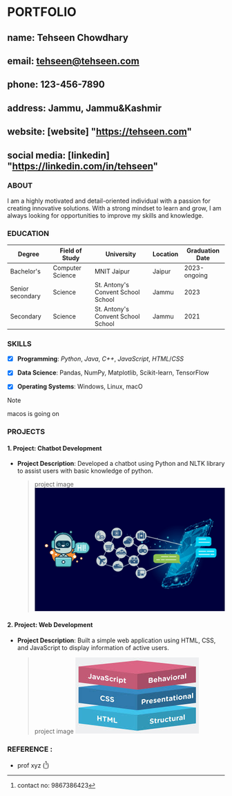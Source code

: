 # PORTFOLIO

## name: Tehseen Chowdhary

## email: tehseen@tehseen.com

## phone: 123-456-7890

## address: Jammu, Jammu&Kashmir

## website: [website] "https://tehseen.com"

## social media: [linkedin] "https://linkedin.com/in/tehseen"

### ABOUT

I am a highly motivated and detail-oriented individual with a passion for creating innovative solutions. With a strong mindset to learn and grow, I am always looking for opportunities to improve my skills and knowledge.

### EDUCATION

| Degree           | Field of Study   | University                         | Location | Graduation Date |
| ---------------- | ---------------- | ---------------------------------- | -------- | --------------- |
| Bachelor's       | Computer Science | MNIT Jaipur                        | Jaipur   | 2023-ongoing    |
| Senior secondary | Science          | St. Antony's Convent School School | Jammu    | 2023            |
| Secondary        | Science          | St. Antony's Convent School School | Jammu    | 2021            |

### SKILLS

- [x] **Programming**: _Python_, _Java_, _C++_, _JavaScript_, _HTML_/_CSS_

- [x] **Data Science**: Pandas, NumPy, Matplotlib, Scikit-learn, TensorFlow

- [x] **Operating Systems**: Windows, Linux, macO
 > [!NOTE]
> macos is going on


### PROJECTS

#### 1. Project: Chatbot Development

- **Project Description**: Developed a chatbot using Python and NLTK library to assist users with basic knowledge of python.
  > project image
  > ![project image](chatbot.jpg)

#### 2. Project: Web Development

- **Project Description**: Built a simple web application using HTML, CSS, and JavaScript to display information of active users.
  > project image
  > ![project image](webdev.jpeg)

### REFERENCE :

- prof xyz ([^contact])

[^contact]: contact no: 9867386423
